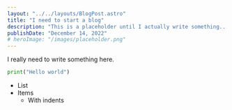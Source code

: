 ```yaml
---
layout: "../../layouts/BlogPost.astro"
title: "I need to start a blog"
description: "This is a placeholder until I actually write something..."
publishDate: "December 14, 2022"
# heroImage: "/images/placeholder.png"
---
```


I really need to write something here.

```py
print("Hello world")
```

- List
- Items
    - With indents
